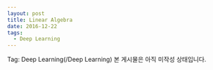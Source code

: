 ```yaml
---
layout: post
title: Linear Algebra
date: 2016-12-22
tags:
  - Deep Learning
---
```

Tag: Deep Learning(/Deep Learning)
본 게시물은 아직 미작성 상태입니다.
